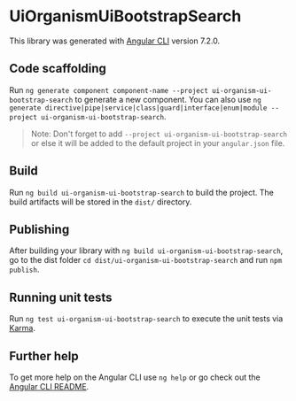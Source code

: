 # UiOrganismUiBootstrapSearch

This library was generated with [Angular CLI](https://github.com/angular/angular-cli) version 7.2.0.

## Code scaffolding

Run `ng generate component component-name --project ui-organism-ui-bootstrap-search` to generate a new component. You can also use `ng generate directive|pipe|service|class|guard|interface|enum|module --project ui-organism-ui-bootstrap-search`.

> Note: Don't forget to add `--project ui-organism-ui-bootstrap-search` or else it will be added to the default project in your `angular.json` file.

## Build

Run `ng build ui-organism-ui-bootstrap-search` to build the project. The build artifacts will be stored in the `dist/` directory.

## Publishing

After building your library with `ng build ui-organism-ui-bootstrap-search`, go to the dist folder `cd dist/ui-organism-ui-bootstrap-search` and run `npm publish`.

## Running unit tests

Run `ng test ui-organism-ui-bootstrap-search` to execute the unit tests via [Karma](https://karma-runner.github.io).

## Further help

To get more help on the Angular CLI use `ng help` or go check out the [Angular CLI README](https://github.com/angular/angular-cli/blob/master/README.md).

